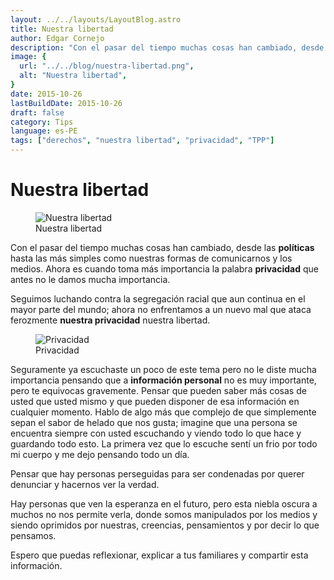 ```yaml
---
layout: ../../layouts/LayoutBlog.astro
title: Nuestra libertad
author: Edgar Cornejo
description: "Con el pasar del tiempo muchas cosas han cambiado, desde las políticas hasta las más simples como nuestras formas de comunicarnos y los medios. Ahora es cuando toma más importancia la palabra privacidad que antes no le damos mucha importancia."
image: {
  url: "../../blog/nuestra-libertad.png",
  alt: "Nuestra libertad",
}  
date: 2015-10-26
lastBuildDate: 2015-10-26
draft: false
category: Tips
language: es-PE
tags: ["derechos", "nuestra libertad", "privacidad", "TPP"]
---
```


# Nuestra libertad

<figure>
  <img src="../../blog/nuestra-libertad.png" alt="Nuestra libertad"/>
  <figcaption>Nuestra libertad</figcaption>
</figure>

Con el pasar del tiempo muchas cosas han cambiado, desde las **políticas** hasta las más simples como nuestras formas de comunicarnos y los medios. Ahora es cuando toma más importancia la palabra **privacidad** que antes no le damos mucha importancia.

Seguimos luchando contra la segregación racial que aun continua en el mayor parte del mundo; ahora no enfrentamos a un nuevo mal que ataca ferozmente **nuestra privacidad** nuestra libertad.

<figure>
  <img src="../../blog/privacidad.jpg" alt="Privacidad"/>
  <figcaption>Privacidad</figcaption>
</figure>

Seguramente ya escuchaste un poco de este tema pero no le diste mucha importancia pensando que a **información personal** no es muy importante, pero te equivocas gravemente. Pensar que pueden saber más cosas de usted que usted mismo y que pueden disponer de esa información en cualquier momento. Hablo de algo más que complejo de que simplemente sepan el sabor de helado que nos gusta; imagine que una persona se encuentra siempre con usted escuchando y viendo todo lo que hace y guardando todo esto. La primera vez que lo escuche sentí un frio por todo mi cuerpo y me dejo pensando todo un día.

Pensar que hay personas perseguidas para ser condenadas por querer denunciar y hacernos ver la verdad.

Hay personas que ven la esperanza en el futuro, pero esta niebla oscura a muchos no nos permite verla, donde somos manipulados por los medios y siendo oprimidos por nuestras, creencias, pensamientos y por decir lo que pensamos.

Espero que puedas reflexionar, explicar a tus familiares y compartir esta información.